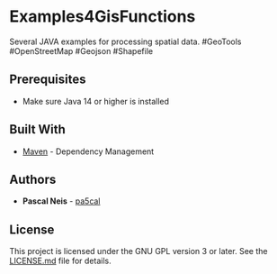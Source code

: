# Examples4GisFunctions

Several JAVA examples for processing spatial data. #GeoTools #OpenStreetMap #Geojson #Shapefile

## Prerequisites

* Make sure Java 14 or higher is installed

## Built With

* [Maven](https://maven.apache.org/) - Dependency Management

## Authors

* **Pascal Neis** - [pa5cal](https://github.com/pa5cal)

## License

This project is licensed under the GNU GPL version 3 or later.
See the [LICENSE.md](LICENSE.md) file for details.
